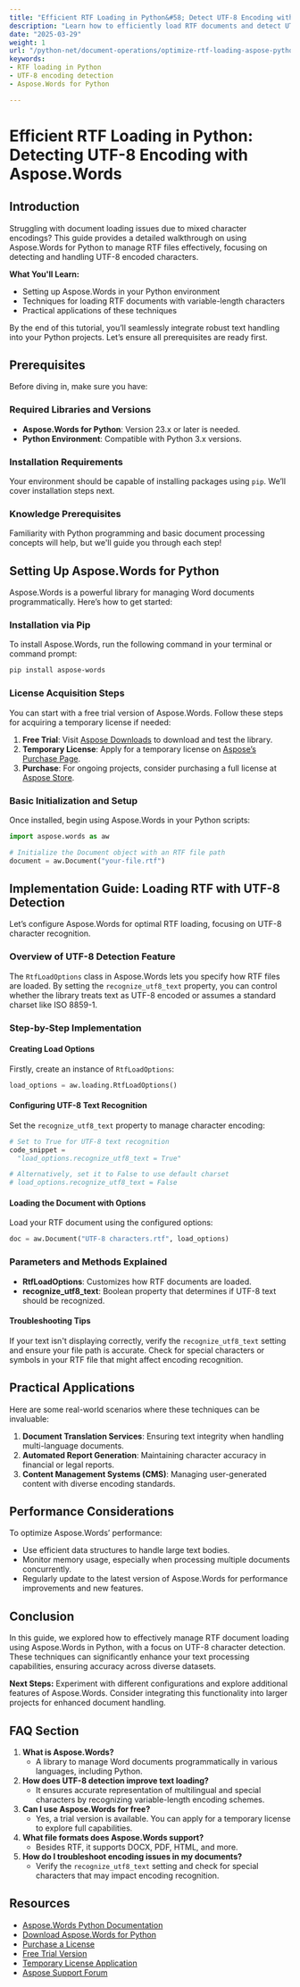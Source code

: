 ```yaml
---
title: "Efficient RTF Loading in Python&#58; Detect UTF-8 Encoding with Aspose.Words"
description: "Learn how to efficiently load RTF documents and detect UTF-8 encoding using Aspose.Words for Python. Enhance text handling accuracy in your projects."
date: "2025-03-29"
weight: 1
url: "/python-net/document-operations/optimize-rtf-loading-aspose-python-utf8-detection/"
keywords:
- RTF loading in Python
- UTF-8 encoding detection
- Aspose.Words for Python

---
```


# Efficient RTF Loading in Python: Detecting UTF-8 Encoding with Aspose.Words

## Introduction

Struggling with document loading issues due to mixed character encodings? This guide provides a detailed walkthrough on using Aspose.Words for Python to manage RTF files effectively, focusing on detecting and handling UTF-8 encoded characters.

**What You'll Learn:**
- Setting up Aspose.Words in your Python environment
- Techniques for loading RTF documents with variable-length characters
- Practical applications of these techniques

By the end of this tutorial, you’ll seamlessly integrate robust text handling into your Python projects. Let’s ensure all prerequisites are ready first.

## Prerequisites

Before diving in, make sure you have:

### Required Libraries and Versions
- **Aspose.Words for Python**: Version 23.x or later is needed.
- **Python Environment**: Compatible with Python 3.x versions.

### Installation Requirements
Your environment should be capable of installing packages using `pip`. We’ll cover installation steps next.

### Knowledge Prerequisites
Familiarity with Python programming and basic document processing concepts will help, but we'll guide you through each step!

## Setting Up Aspose.Words for Python

Aspose.Words is a powerful library for managing Word documents programmatically. Here’s how to get started:

### Installation via Pip
To install Aspose.Words, run the following command in your terminal or command prompt:
```bash
pip install aspose-words
```

### License Acquisition Steps
You can start with a free trial version of Aspose.Words. Follow these steps for acquiring a temporary license if needed:
1. **Free Trial**: Visit [Aspose Downloads](https://releases.aspose.com/words/python/) to download and test the library.
2. **Temporary License**: Apply for a temporary license on [Aspose’s Purchase Page](https://purchase.aspose.com/temporary-license/).
3. **Purchase**: For ongoing projects, consider purchasing a full license at [Aspose Store](https://purchase.aspose.com/buy).

### Basic Initialization and Setup
Once installed, begin using Aspose.Words in your Python scripts:
```python
import aspose.words as aw

# Initialize the Document object with an RTF file path
document = aw.Document("your-file.rtf")
```

## Implementation Guide: Loading RTF with UTF-8 Detection

Let’s configure Aspose.Words for optimal RTF loading, focusing on UTF-8 character recognition.

### Overview of UTF-8 Detection Feature
The `RtfLoadOptions` class in Aspose.Words lets you specify how RTF files are loaded. By setting the `recognize_utf8_text` property, you can control whether the library treats text as UTF-8 encoded or assumes a standard charset like ISO 8859-1.

### Step-by-Step Implementation

#### Creating Load Options
Firstly, create an instance of `RtfLoadOptions`:
```python
load_options = aw.loading.RtfLoadOptions()
```

#### Configuring UTF-8 Text Recognition
Set the `recognize_utf8_text` property to manage character encoding:
```python
# Set to True for UTF-8 text recognition
code_snippet = 
  "load_options.recognize_utf8_text = True"

# Alternatively, set it to False to use default charset
# load_options.recognize_utf8_text = False
```

#### Loading the Document with Options
Load your RTF document using the configured options:
```python
doc = aw.Document("UTF-8 characters.rtf", load_options)
```

### Parameters and Methods Explained
- **RtfLoadOptions**: Customizes how RTF documents are loaded.
- **recognize_utf8_text**: Boolean property that determines if UTF-8 text should be recognized.

#### Troubleshooting Tips
If your text isn't displaying correctly, verify the `recognize_utf8_text` setting and ensure your file path is accurate. Check for special characters or symbols in your RTF file that might affect encoding recognition.

## Practical Applications

Here are some real-world scenarios where these techniques can be invaluable:
1. **Document Translation Services**: Ensuring text integrity when handling multi-language documents.
2. **Automated Report Generation**: Maintaining character accuracy in financial or legal reports.
3. **Content Management Systems (CMS)**: Managing user-generated content with diverse encoding standards.

## Performance Considerations

To optimize Aspose.Words’ performance:
- Use efficient data structures to handle large text bodies.
- Monitor memory usage, especially when processing multiple documents concurrently.
- Regularly update to the latest version of Aspose.Words for performance improvements and new features.

## Conclusion

In this guide, we explored how to effectively manage RTF document loading using Aspose.Words in Python, with a focus on UTF-8 character detection. These techniques can significantly enhance your text processing capabilities, ensuring accuracy across diverse datasets.

**Next Steps:**
Experiment with different configurations and explore additional features of Aspose.Words. Consider integrating this functionality into larger projects for enhanced document handling.

## FAQ Section

1. **What is Aspose.Words?**
   - A library to manage Word documents programmatically in various languages, including Python.
2. **How does UTF-8 detection improve text loading?**
   - It ensures accurate representation of multilingual and special characters by recognizing variable-length encoding schemes.
3. **Can I use Aspose.Words for free?**
   - Yes, a trial version is available. You can apply for a temporary license to explore full capabilities.
4. **What file formats does Aspose.Words support?**
   - Besides RTF, it supports DOCX, PDF, HTML, and more.
5. **How do I troubleshoot encoding issues in my documents?**
   - Verify the `recognize_utf8_text` setting and check for special characters that may impact encoding recognition.

## Resources
- [Aspose.Words Python Documentation](https://reference.aspose.com/words/python-net/)
- [Download Aspose.Words for Python](https://releases.aspose.com/words/python/)
- [Purchase a License](https://purchase.aspose.com/buy)
- [Free Trial Version](https://releases.aspose.com/words/python/)
- [Temporary License Application](https://purchase.aspose.com/temporary-license/)
- [Aspose Support Forum](https://forum.aspose.com/c/words/10)